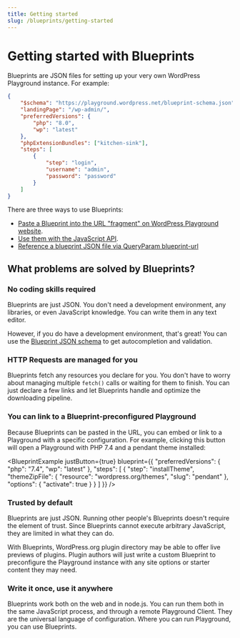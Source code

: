 ```yaml
---
title: Getting started
slug: /blueprints/getting-started
---
```


# Getting started with Blueprints

Blueprints are JSON files for setting up your very own WordPress Playground instance. For example:

```json
{
	"$schema": "https://playground.wordpress.net/blueprint-schema.json",
	"landingPage": "/wp-admin/",
	"preferredVersions": {
		"php": "8.0",
		"wp": "latest"
	},
	"phpExtensionBundles": ["kitchen-sink"],
	"steps": [
		{
			"step": "login",
			"username": "admin",
			"password": "password"
		}
	]
}
```

There are three ways to use Blueprints:

-   [Paste a Blueprint into the URL "fragment" on WordPress Playground website](/blueprints/using-blueprints#url-fragment).
-   [Use them with the JavaScript API](/blueprints/using-blueprints#javascript-api).
-   [Reference a blueprint JSON file via QueryParam blueprint-url](/developers/apis/query-api/)

## What problems are solved by Blueprints?

### No coding skills required

Blueprints are just JSON. You don't need a development environment, any libraries, or even JavaScript knowledge. You can write them in any text editor.

However, if you do have a development environment, that's great! You can use the [Blueprint JSON schema](https://playground.wordpress.net/blueprint-schema.json) to get autocompletion and validation.

### HTTP Requests are managed for you

Blueprints fetch any resources you declare for you. You don't have to worry about managing multiple `fetch()` calls or waiting for them to finish. You can just declare a few links and let Blueprints handle and optimize the downloading pipeline.

### You can link to a Blueprint-preconfigured Playground

Because Blueprints can be pasted in the URL, you can embed or link to a Playground with a specific configuration. For example, clicking this button will open a Playground with PHP 7.4 and a pendant theme installed:

<BlueprintExample justButton={true} blueprint={{
	"preferredVersions": {
		"php": "7.4",
  		"wp": "latest"
	},
	"steps": [
        {
            "step": "installTheme",
            "themeZipFile": {
                "resource": "wordpress.org/themes",
            	"slug": "pendant"
            },
            "options": {
                "activate": true
            }
        }
	]
}} />

### Trusted by default

Blueprints are just JSON. Running other people's Blueprints doesn't require the element of trust. Since Blueprints cannot execute arbitrary JavaScript, they are limited in what they can do.

With Blueprints, WordPress.org plugin directory may be able to offer live previews of plugins. Plugin authors will just write a custom Blueprint to preconfigure the Playground instance with any site options or starter content they may need.

### Write it once, use it anywhere

Blueprints work both on the web and in node.js. You can run them both in the same JavaScript process, and through a remote Playground Client. They are the universal language of configuration. Where you can run Playground, you can use Blueprints.

